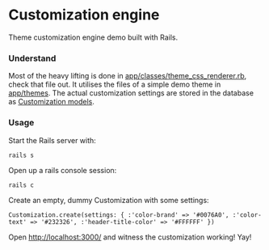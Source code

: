 Customization engine
====================

Theme customization engine demo built with Rails.


### Understand

Most of the heavy lifting is done in [app/classes/theme_css_renderer.rb](https://github.com/Darep/customization-engine/blob/master/app/classes/theme_css_renderer.rb), check that file out. It utilises the files of a simple demo theme in [app/themes](https://github.com/Darep/customization-engine/tree/master/app/themes). The actual customization settings are stored in the database as [Customization models](https://github.com/Darep/customization-engine/blob/master/app/models/customization.rb).


### Usage

Start the Rails server with:

    rails s

Open up a rails console session:

    rails c

Create an empty, dummy Customization with some settings:

    Customization.create(settings: { :'color-brand' => '#0076A0', :'color-text' => '#232326', :'header-title-color' => '#FFFFFF' })

Open [http://localhost:3000/](http://localhost:3000/) and witness the customization working! Yay!
